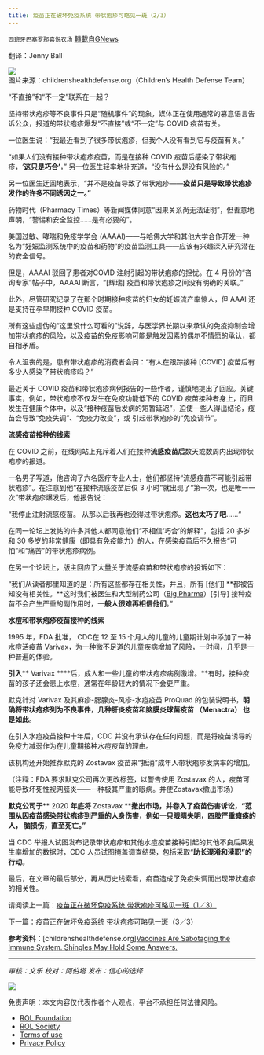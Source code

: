 ```yaml
---
title: 疫苗正在破坏免疫系统 带状疱疹可略见一斑（2/3）
---
```

`西班牙巴塞罗那喜悦农场` [轉載自GNews](https://gnews.org/zh-hans/1740085/)

翻译：Jenny Ball

![](https://assets.gnews.org/wp-content/uploads/2021/12/image0-24.jpg)图片来源：childrenshealthdefense.org（Children’s Health Defense Team）

“不直接”和“不一定”联系在一起？

坚持带状疱疹等不良事件只是“随机事件”的现象，媒体正在使用通常的篡意语言告诉公众，报道的带状疱疹爆发“不直接”或“不一定”与 COVID 疫苗有关。

一位医生说：“我最近看到了很多带状疱疹，但我个人没有看到它与疫苗有关。”

“如果人们没有接种带状疱疹疫苗，而是在接种 COVID 疫苗后感染了带状疱疹，‘**这只是巧合’**，” 另一位医生轻率地补充道，“没有什么是没有风险的。”

另一位医生迂回地表示，“并不是疫苗导致了带状疱疹——**疫苗只是导致带状疱疹发作的许多不同诱因之一。”**

药物时代（Pharmacy Times）等新闻媒体同意“因果关系尚无法证明”，但善意地声明，“警惕和安全监控……是有必要的”。

美国过敏、哮喘和免疫学学会 (AAAAI)——与哈佛大学和其他大学合作开发一种名为“妊娠监测系统中的疫苗和药物”的疫苗监测工具——应该有兴趣深入研究潜在的安全信号。

但是，AAAAI 驳回了患者对COVID 注射引起的带状疱疹的担忧。在 4 月份的“咨询专家”帖子中，AAAAI 断言，“[辉瑞] 疫苗和带状疱疹之间没有明确的关联。”

此外，尽管研究记录了在那个时期接种疫苗的妇女的妊娠流产率惊人，但 AAAI 还是支持在孕早期接种 COVID 疫苗。

所有这些虚伪的“这里没什么可看的”说辞，与医学界长期以来承认的免疫抑制会增加带状疱疹的风险，以及疫苗的免疫影响可能是触发因素的偶尔不情愿的承认，都自相矛盾。

令人沮丧的是，患有带状疱疹的消费者会问：“有人在跟踪接种 [COVID] 疫苗后有多少人感染了带状疱疹吗？”

最近关于 COVID 疫苗和带状疱疹病例报告的一些作者，谨慎地提出了回应。关键事实，例如，带状疱疹不仅发生在免疫功能低下的 COVID 疫苗接种者身上，而且发生在健康个体中，以及“接种疫苗后发病的短暂延迟”，迫使一些人得出结论，疫苗会导致“免疫失调”、“免疫力改变”，或 引起带状疱疹的“免疫调节”。

**流感疫苗接种的线索**

在 COVID 之前，在线网站上充斥着人们在接种**流感疫苗后**数天或数周内出现带状疱疹的报道。

一名男子写道，他咨询了六名医疗专业人士，他们都坚持“流感疫苗不可能引起带状疱疹”。在注意到他“在接种流感疫苗后仅 3 小时”就出现了“第一次，也是唯一一次”带状疱疹爆发后，他报告说：

“我停止注射流感疫苗。 从那以后我再也没得过带状疱疹。**这也太巧了吧**……“

在同一论坛上发帖的许多其他人都同意他们“不相信‘巧合’的解释”，包括 20 多岁和 30 多岁的非常健康（即具有免疫能力）的人，在感染疫苗后不久报告“可怕”和“痛苦”的带状疱疹病例。

在另一个论坛上，版主回应了大量关于流感疫苗和带状疱疹的投诉如下：

“我们从读者那里知道的是：所有这些都存在相关性，并且，所有 [他们] **都被告知没有相关性。**这时我们被医生和大型制药公司（[Big Pharma](https://childrenshealthdefense.org/defender_category/big-pharma/)）[引导] 接种疫苗不会产生严重的副作用时，**一般人很难再相信他们**。”

**水痘和带状疱疹疫苗接种的线索**

1995 年，FDA 批准， CDC在 12 至 15 个月大的儿童的儿童期计划中添加了一种水痘活疫苗 Varivax，为一种微不足道的儿童疾病增加了风险，一时间，几乎是一种普遍的体验。

**引入**** Varivax ****后，成人和一些儿童的带状疱疹病例激增。**有时，接种疫苗的孩子还会患上水痘，通常在年龄较大的情况下会更严重。

默克针对 Varivax 及其麻疹-腮腺炎-风疹-水痘疫苗 ProQuad 的包装说明书，**明确将带状疱疹列为不良事件**，**几种肝炎疫苗和脑膜炎球菌疫苗 （****Menactra****） 也是如此**。

在引入水痘疫苗接种十年后，CDC 并没有承认存在任何问题，而是将疫苗诱导的免疫力减弱作为在儿童期接种水痘疫苗的理由。

该机构还开始推荐默克的 Zostavax 疫苗来“抵消”成年人带状疱疹发病率的增加。

（注释：FDA 要求默克公司再次更改标签，以警告使用 Zostavax 的人，疫苗可能导致坏死性视网膜炎——一种极其严重的眼病。并使Zostavax撤出市场）

**默克公司于**** 2020 ****年底将**** Zostavax ****撤出市场，并卷入了疫苗伤害诉讼，“范围从因疫苗感染带状疱疹到严重的人身伤害，例如一只眼睛失明，四肢严重瘫痪的人， 脑损伤，直至死亡。”**

当 CDC 举报人试图发布记录带状疱疹和其他水痘疫苗接种引起的其他不良后果发生率增加的数据时，CDC 人员试图掩盖调查结果，包括采取“**助长混淆和渎职”的行动**。

最后，在文章的最后部分，再从历史线索看，疫苗造成了免疫失调而出现带状疱疹的相关性。

请阅读上一篇：[疫苗正在破坏免疫系统 带状疱疹可略见一斑（1／3）](https://gnews.org/zh-hans/1740007/)

下一篇：疫苗正在破坏免疫系统 带状疱疹可略见一斑（3／3）

**参考资料：**[childrenshealthdefense.org][Vaccines Are Sabotaging the Immune System. Shingles May Hold Some Answers.](https://childrenshealthdefense.org/defender/covid-vaccines-shingles-immune-system-detoxification/?utm_source=salsa&amp;eType=EmailBlastContent&amp;eId=bab690cc-6081-47bc-9178-aa913b21cfc7)

* * *

*审核：文乐
校对：阿伯塔*
*发布：信心的选择*

![](https://assets.gnews.org/wp-content/uploads/2021/12/GNEWS_CH..jpeg)

 

免责声明：本文内容仅代表作者个人观点，平台不承担任何法律风险。

- [ROL Foundation](https://rolfoundation.org/)
- [ROL Society](https://rolsociety.org/)
- [Terms of use](https://gnews.org/terms-of-use-3/)
- [Privacy Policy](https://gnews.org/privacy-policy/)
